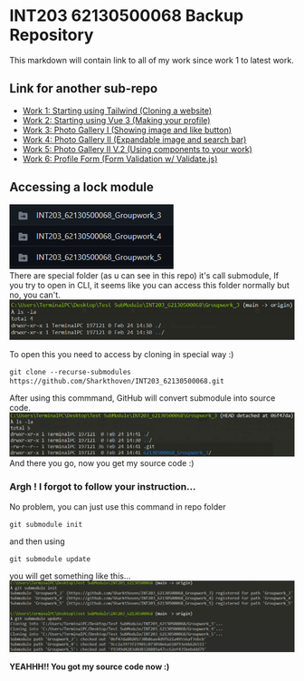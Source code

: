 # INT203 62130500068 Backup Repository
This markdown will contain link to all of my work since work 1 to latest work.
## Link for another sub-repo
* [Work 1: Starting using Tailwind (Cloning a website)](https://github.com/Sharkthoven/INT203_62130500068/tree/main/62130500068_Groupwork_1)
* [Work 2: Starting using Vue 3 (Making your profile)](https://github.com/Sharkthoven/INT203_62130500068/tree/main/62130500068_Groupwork_2)
* [Work 3: Photo Gallery I (Showing image and like button)](https://github.com/Sharkthoven/INT203_62130500068_Groupwork_3)
* [Work 4: Photo Gallery II (Expandable image and search bar)](https://github.com/Sharkthoven/INT203_62130500068_Groupwork_4)
* [Work 5: Photo Gallery II V.2 (Using components to your work)](https://github.com/Sharkthoven/INT203_62130500068_Groupwork_5)
* [Work 6: Profile Form (Form Validation w/ Validate.js)](https://github.com/Sharkthoven/INT203_62130500068_Groupwork_6)

## Accessing a lock module
![Special folder](./images/special_folder.png)       
There are special folder (as u can see in this repo) it's call submodule, If you try to open in CLI, it seems like you can access this folder normally but no, you can't. 
![no_file](./images/no_file.png)

To open this you need to access by cloning in special way :)
```
git clone --recurse-submodules https://github.com/Sharkthoven/INT203_62130500068.git
```
After using this commmand, GitHub will convert submodule into source code.
![file_found](./images/file_found.png)
And there you go, now you get my source code :)

### Argh ! I forgot to follow your instruction...
No problem, you can just use this command in repo folder
```
git submodule init
```
and then using 
```
git submodule update
```
you will get something like this...
![alternative](./images/alternative.png)

**YEAHHH!! You got my source code now :)**
